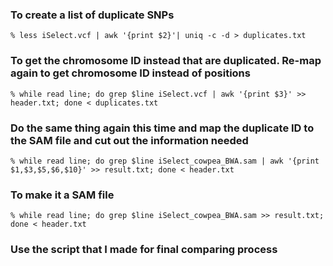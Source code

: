 ### To create a list of duplicate SNPs
    % less iSelect.vcf | awk '{print $2}'| uniq -c -d > duplicates.txt

### To get the chromosome ID instead that are duplicated. Re-map again to get chromosome ID instead of positions 
    % while read line; do grep $line iSelect.vcf | awk '{print $3}' >> header.txt; done < duplicates.txt

### Do the same thing again this time and map the duplicate ID to the SAM file and cut out the information needed
    % while read line; do grep $line iSelect_cowpea_BWA.sam | awk '{print $1,$3,$5,$6,$10}' >> result.txt; done < header.txt

### To make it a SAM file
    % while read line; do grep $line iSelect_cowpea_BWA.sam >> result.txt; done < header.txt

### Use the script that I made for final comparing process